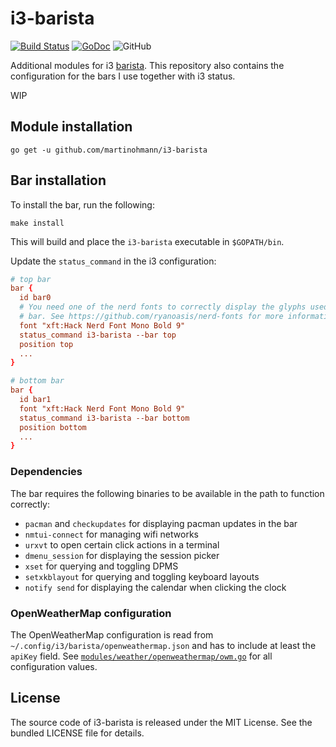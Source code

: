 # i3-barista

[![Build Status](https://travis-ci.org/martinohmann/i3-barista.svg?branch=master)](https://travis-ci.org/martinohmann/i3-barista)
[![GoDoc](https://godoc.org/github.com/martinohmann/i3-barista?status.svg)](https://godoc.org/github.com/martinohmann/i3-barista)
![GitHub](https://img.shields.io/github/license/martinohmann/i3-barista?color=orange)

Additional modules for i3 [barista](https://github.com/soumya92/barista). This
repository also contains the configuration for the bars I use together with i3
status.

WIP

## Module installation

```
go get -u github.com/martinohmann/i3-barista
```

## Bar installation

To install the bar, run the following:

```
make install
```

This will build and place the `i3-barista` executable in `$GOPATH/bin`.

Update the `status_command` in the i3 configuration:

```conf
# top bar
bar {
  id bar0
  # You need one of the nerd fonts to correctly display the glyphs used in the
  # bar. See https://github.com/ryanoasis/nerd-fonts for more information.
  font "xft:Hack Nerd Font Mono Bold 9"
  status_command i3-barista --bar top
  position top
  ...
}

# bottom bar
bar {
  id bar1
  font "xft:Hack Nerd Font Mono Bold 9"
  status_command i3-barista --bar bottom
  position bottom
  ...
}
```

### Dependencies

The bar requires the following binaries to be available in the path to function correctly:

- `pacman` and `checkupdates` for displaying pacman updates in the bar
- `nmtui-connect` for managing wifi networks
- `urxvt` to open certain click actions in a terminal
- `dmenu_session` for displaying the session picker
- `xset` for querying and toggling DPMS
- `setxkblayout` for querying and toggling keyboard layouts
- `notify send` for displaying the calendar when clicking the clock

### OpenWeatherMap configuration

The OpenWeatherMap configuration is read from
`~/.config/i3/barista/openweathermap.json` and has to include at least the
`apiKey` field. See
[`modules/weather/openweathermap/owm.go`](modules/weather/openweathermap/owm.go)
for all configuration values.

## License

The source code of i3-barista is released under the MIT License. See the bundled
LICENSE file for details.


